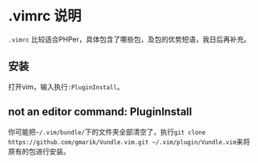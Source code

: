 # .vimrc 说明

`.vimrc` 比较适合PHPer，具体包含了哪些包，及包的优势短语，我日后再补充。

## 安装

打开vim，输入执行`:PluginInstall`。


## not an editor command: PluginInstall

 你可能把`~/.vim/bundle/`下的文件夹全部清空了，执行`git clone https://github.com/gmarik/Vundle.vim.git ~/.vim/plugin/Vundle.vim`来将原有的包进行安装。
